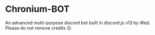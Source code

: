 # Chronium-BOT
An advanced multi-purpose discord bot built in discord.js v13 by iRed. Please do not remove credits 😉

